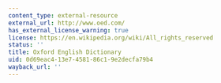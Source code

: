 ```yaml
---
content_type: external-resource
external_url: http://www.oed.com/
has_external_license_warning: true
license: https://en.wikipedia.org/wiki/All_rights_reserved
status: ''
title: Oxford English Dictionary
uid: 0d69eac4-13e7-4581-86c1-9e2decfa79b4
wayback_url: ''
---
```

